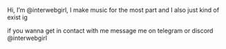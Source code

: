  Hi, I’m @interwebgirl, I make music for the most part and I also just kind of     exist ig

 if you wanna get in contact with me message me on telegram or discord @interwebgirl
